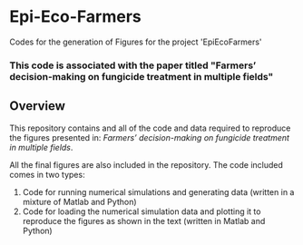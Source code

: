 # Epi-Eco-Farmers
Codes for the generation of Figures for the project 'EpiEcoFarmers'


### This code is associated with the paper titled "Farmers’ decision-making on fungicide treatment in multiple fields"


## Overview ##

This repository contains and all of the code and data required to reproduce the figures presented in: *Farmers’ decision-making on fungicide treatment in multiple fields*.

All the final figures are also included in the repository. The code included comes in two types:

1. Code for running numerical simulations and generating data (written in a mixture of Matlab and Python)
2. Code for loading the numerical simulation data and plotting it to reproduce the figures as shown in the text (written in Matlab and Python)
